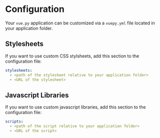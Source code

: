 # Configuration

Your `vue.py` application can be customized via a `vuepy.yml` file
located in your application folder.

## Stylesheets
If you want to use custom CSS stylsheets, add this section to the configuration file:
```yaml
stylesheets:
  - <path of the stylesheet relative to your application folder>
  - <URL of the stylesheet>
```

## Javascript Libraries
If you want to use custom javascript libraries, add this section to the configuration file:
```yaml
scripts:
  - <path of the script relative to your application folder>
  - <URL of the script>
```
